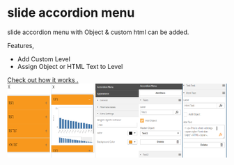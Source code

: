 # slide accordion menu
slide accordion menu with Object &amp; custom html can be added.

Features,
  - Add Custom Level
  - Assign Object or HTML Text to Level

<a href="https://www.youtube.com/watch?v=cFgxt-x7WMM&feature=youtu.be" target="_blank">
  Check out how it works .
</a>

<div style="display: flex;">
  <img src="./accord_1.PNG" alt="1st Version" style="width: 20%;">
  <img src="./accord_2.PNG" alt="1st Version" style="width: 20%;">
  <img src="./accord3.PNG" alt="1st Version" style="width: 20%;">
  <img src="./accord4.PNG" alt="1st Version" style="width: 20%;">
  <img src="./accord5.PNG" alt="1st Version" style="width: 20%;">
</div>


